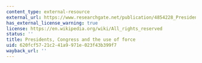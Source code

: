 ```yaml
---
content_type: external-resource
external_url: https://www.researchgate.net/publication/4854228_Presidents_Congress_and_the_Use_of_Force
has_external_license_warning: true
license: https://en.wikipedia.org/wiki/All_rights_reserved
status: ''
title: Presidents, Congress and the use of force
uid: 620fcf57-21c2-41a9-971e-023f43b399f7
wayback_url: ''
---
```


